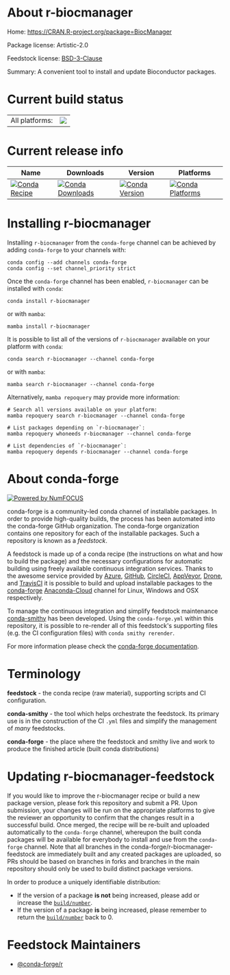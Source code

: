 About r-biocmanager
===================

Home: https://CRAN.R-project.org/package=BiocManager

Package license: Artistic-2.0

Feedstock license: [BSD-3-Clause](https://github.com/conda-forge/r-biocmanager-feedstock/blob/main/LICENSE.txt)

Summary: A convenient tool to install and update Bioconductor packages.

Current build status
====================


<table><tr><td>All platforms:</td>
    <td>
      <a href="https://dev.azure.com/conda-forge/feedstock-builds/_build/latest?definitionId=3357&branchName=main">
        <img src="https://dev.azure.com/conda-forge/feedstock-builds/_apis/build/status/r-biocmanager-feedstock?branchName=main">
      </a>
    </td>
  </tr>
</table>

Current release info
====================

| Name | Downloads | Version | Platforms |
| --- | --- | --- | --- |
| [![Conda Recipe](https://img.shields.io/badge/recipe-r--biocmanager-green.svg)](https://anaconda.org/conda-forge/r-biocmanager) | [![Conda Downloads](https://img.shields.io/conda/dn/conda-forge/r-biocmanager.svg)](https://anaconda.org/conda-forge/r-biocmanager) | [![Conda Version](https://img.shields.io/conda/vn/conda-forge/r-biocmanager.svg)](https://anaconda.org/conda-forge/r-biocmanager) | [![Conda Platforms](https://img.shields.io/conda/pn/conda-forge/r-biocmanager.svg)](https://anaconda.org/conda-forge/r-biocmanager) |

Installing r-biocmanager
========================

Installing `r-biocmanager` from the `conda-forge` channel can be achieved by adding `conda-forge` to your channels with:

```
conda config --add channels conda-forge
conda config --set channel_priority strict
```

Once the `conda-forge` channel has been enabled, `r-biocmanager` can be installed with `conda`:

```
conda install r-biocmanager
```

or with `mamba`:

```
mamba install r-biocmanager
```

It is possible to list all of the versions of `r-biocmanager` available on your platform with `conda`:

```
conda search r-biocmanager --channel conda-forge
```

or with `mamba`:

```
mamba search r-biocmanager --channel conda-forge
```

Alternatively, `mamba repoquery` may provide more information:

```
# Search all versions available on your platform:
mamba repoquery search r-biocmanager --channel conda-forge

# List packages depending on `r-biocmanager`:
mamba repoquery whoneeds r-biocmanager --channel conda-forge

# List dependencies of `r-biocmanager`:
mamba repoquery depends r-biocmanager --channel conda-forge
```


About conda-forge
=================

[![Powered by
NumFOCUS](https://img.shields.io/badge/powered%20by-NumFOCUS-orange.svg?style=flat&colorA=E1523D&colorB=007D8A)](https://numfocus.org)

conda-forge is a community-led conda channel of installable packages.
In order to provide high-quality builds, the process has been automated into the
conda-forge GitHub organization. The conda-forge organization contains one repository
for each of the installable packages. Such a repository is known as a *feedstock*.

A feedstock is made up of a conda recipe (the instructions on what and how to build
the package) and the necessary configurations for automatic building using freely
available continuous integration services. Thanks to the awesome service provided by
[Azure](https://azure.microsoft.com/en-us/services/devops/), [GitHub](https://github.com/),
[CircleCI](https://circleci.com/), [AppVeyor](https://www.appveyor.com/),
[Drone](https://cloud.drone.io/welcome), and [TravisCI](https://travis-ci.com/)
it is possible to build and upload installable packages to the
[conda-forge](https://anaconda.org/conda-forge) [Anaconda-Cloud](https://anaconda.org/)
channel for Linux, Windows and OSX respectively.

To manage the continuous integration and simplify feedstock maintenance
[conda-smithy](https://github.com/conda-forge/conda-smithy) has been developed.
Using the ``conda-forge.yml`` within this repository, it is possible to re-render all of
this feedstock's supporting files (e.g. the CI configuration files) with ``conda smithy rerender``.

For more information please check the [conda-forge documentation](https://conda-forge.org/docs/).

Terminology
===========

**feedstock** - the conda recipe (raw material), supporting scripts and CI configuration.

**conda-smithy** - the tool which helps orchestrate the feedstock.
                   Its primary use is in the construction of the CI ``.yml`` files
                   and simplify the management of *many* feedstocks.

**conda-forge** - the place where the feedstock and smithy live and work to
                  produce the finished article (built conda distributions)


Updating r-biocmanager-feedstock
================================

If you would like to improve the r-biocmanager recipe or build a new
package version, please fork this repository and submit a PR. Upon submission,
your changes will be run on the appropriate platforms to give the reviewer an
opportunity to confirm that the changes result in a successful build. Once
merged, the recipe will be re-built and uploaded automatically to the
`conda-forge` channel, whereupon the built conda packages will be available for
everybody to install and use from the `conda-forge` channel.
Note that all branches in the conda-forge/r-biocmanager-feedstock are
immediately built and any created packages are uploaded, so PRs should be based
on branches in forks and branches in the main repository should only be used to
build distinct package versions.

In order to produce a uniquely identifiable distribution:
 * If the version of a package **is not** being increased, please add or increase
   the [``build/number``](https://docs.conda.io/projects/conda-build/en/latest/resources/define-metadata.html#build-number-and-string).
 * If the version of a package **is** being increased, please remember to return
   the [``build/number``](https://docs.conda.io/projects/conda-build/en/latest/resources/define-metadata.html#build-number-and-string)
   back to 0.

Feedstock Maintainers
=====================

* [@conda-forge/r](https://github.com/conda-forge/r/)

